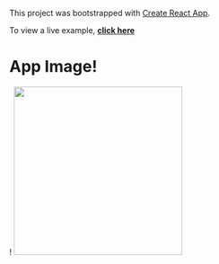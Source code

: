 This project was bootstrapped with [Create React App](https://github.com/facebook/create-react-app).

To view a live example, **[click here](https://face-detection-game.herokuapp.com/)**

# App Image!

!
<img src="image/faceimage.png" width=300>
